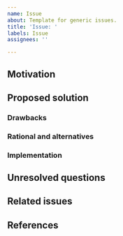 ```yaml
---
name: Issue
about: Template for generic issues.
title: 'Issue: '
labels: Issue
assignees: ''

---
```


## Motivation

## Proposed solution

### Drawbacks

### Rational and alternatives

### Implementation

## Unresolved questions
	
## Related issues

## References
